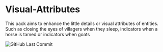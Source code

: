 # Visual-Attributes
This pack aims to enhance the little details or visual attributes of entities. Such as closing the eyes of villagers when they sleep, indicators when a horse is tamed or indicators when goats

<img alt="" src="https://img.shields.io/github/repo-size/Plueres/Visual-Attributes" /><img alt="GitHub Last Commit" src="https://img.shields.io/github/last-commit/Plueres/Visual-Attributes" />
